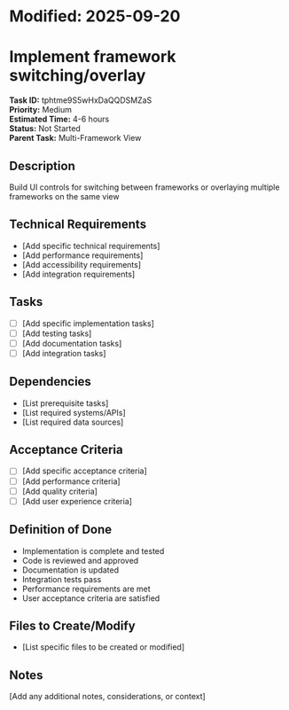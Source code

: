 # Modified: 2025-09-20

# Implement framework switching/overlay

**Task ID:** tphtme9S5wHxDaQQDSMZaS  
**Priority:** Medium  
**Estimated Time:** 4-6 hours  
**Status:** Not Started  
**Parent Task:** Multi-Framework View

## Description
Build UI controls for switching between frameworks or overlaying multiple frameworks on the same view

## Technical Requirements
- [Add specific technical requirements]
- [Add performance requirements]
- [Add accessibility requirements]
- [Add integration requirements]

## Tasks
- [ ] [Add specific implementation tasks]
- [ ] [Add testing tasks]
- [ ] [Add documentation tasks]
- [ ] [Add integration tasks]

## Dependencies
- [List prerequisite tasks]
- [List required systems/APIs]
- [List required data sources]

## Acceptance Criteria
- [ ] [Add specific acceptance criteria]
- [ ] [Add performance criteria]
- [ ] [Add quality criteria]
- [ ] [Add user experience criteria]

## Definition of Done
- Implementation is complete and tested
- Code is reviewed and approved
- Documentation is updated
- Integration tests pass
- Performance requirements are met
- User acceptance criteria are satisfied

## Files to Create/Modify
- [List specific files to be created or modified]

## Notes
[Add any additional notes, considerations, or context]
